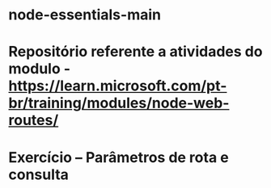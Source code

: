 # node-essentials-main
# Repositório referente a atividades do modulo - https://learn.microsoft.com/pt-br/training/modules/node-web-routes/
# Exercício – Parâmetros de rota e consulta
